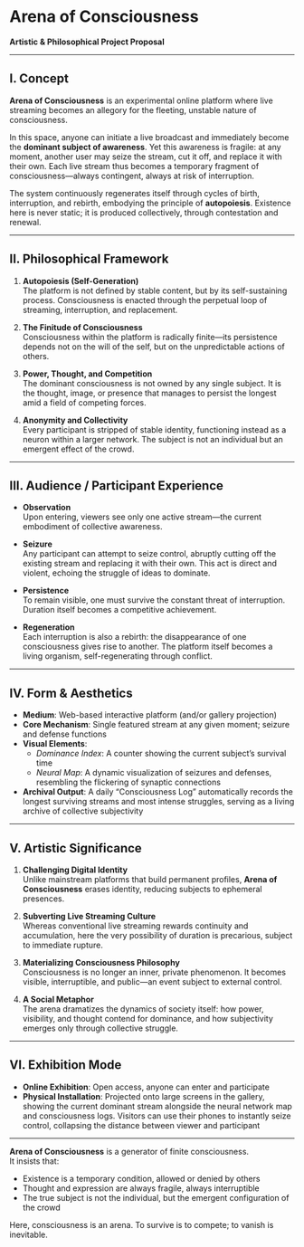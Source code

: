 # Arena of Consciousness  
**Artistic & Philosophical Project Proposal**

---

## I. Concept  

**Arena of Consciousness** is an experimental online platform where live streaming becomes an allegory for the fleeting, unstable nature of consciousness.  

In this space, anyone can initiate a live broadcast and immediately become the **dominant subject of awareness**. Yet this awareness is fragile: at any moment, another user may seize the stream, cut it off, and replace it with their own. Each live stream thus becomes a temporary fragment of consciousness—always contingent, always at risk of interruption.  

The system continuously regenerates itself through cycles of birth, interruption, and rebirth, embodying the principle of **autopoiesis**. Existence here is never static; it is produced collectively, through contestation and renewal.  

---

## II. Philosophical Framework  

1. **Autopoiesis (Self-Generation)**  
   The platform is not defined by stable content, but by its self-sustaining process. Consciousness is enacted through the perpetual loop of streaming, interruption, and replacement.  

2. **The Finitude of Consciousness**  
   Consciousness within the platform is radically finite—its persistence depends not on the will of the self, but on the unpredictable actions of others.  

3. **Power, Thought, and Competition**  
   The dominant consciousness is not owned by any single subject. It is the thought, image, or presence that manages to persist the longest amid a field of competing forces.  

4. **Anonymity and Collectivity**  
   Every participant is stripped of stable identity, functioning instead as a neuron within a larger network. The subject is not an individual but an emergent effect of the crowd.  

---

## III. Audience / Participant Experience  

- **Observation**  
  Upon entering, viewers see only one active stream—the current embodiment of collective awareness.  

- **Seizure**  
  Any participant can attempt to seize control, abruptly cutting off the existing stream and replacing it with their own. This act is direct and violent, echoing the struggle of ideas to dominate.  

- **Persistence**  
  To remain visible, one must survive the constant threat of interruption. Duration itself becomes a competitive achievement.  

- **Regeneration**  
  Each interruption is also a rebirth: the disappearance of one consciousness gives rise to another. The platform itself becomes a living organism, self-regenerating through conflict.  

---

## IV. Form & Aesthetics  

- **Medium**: Web-based interactive platform (and/or gallery projection)  
- **Core Mechanism**: Single featured stream at any given moment; seizure and defense functions  
- **Visual Elements**:  
  - *Dominance Index*: A counter showing the current subject’s survival time  
  - *Neural Map*: A dynamic visualization of seizures and defenses, resembling the flickering of synaptic connections  
- **Archival Output**: A daily “Consciousness Log” automatically records the longest surviving streams and most intense struggles, serving as a living archive of collective subjectivity  

---

## V. Artistic Significance  

1. **Challenging Digital Identity**  
   Unlike mainstream platforms that build permanent profiles, **Arena of Consciousness** erases identity, reducing subjects to ephemeral presences.  

2. **Subverting Live Streaming Culture**  
   Whereas conventional live streaming rewards continuity and accumulation, here the very possibility of duration is precarious, subject to immediate rupture.  

3. **Materializing Consciousness Philosophy**  
   Consciousness is no longer an inner, private phenomenon. It becomes visible, interruptible, and public—an event subject to external control.  

4. **A Social Metaphor**  
   The arena dramatizes the dynamics of society itself: how power, visibility, and thought contend for dominance, and how subjectivity emerges only through collective struggle.  

---

## VI. Exhibition Mode  

- **Online Exhibition**: Open access, anyone can enter and participate  
- **Physical Installation**: Projected onto large screens in the gallery, showing the current dominant stream alongside the neural network map and consciousness logs. Visitors can use their phones to instantly seize control, collapsing the distance between viewer and participant  

---

**Arena of Consciousness** is a generator of finite consciousness.  
It insists that:  

- Existence is a temporary condition, allowed or denied by others  
- Thought and expression are always fragile, always interruptible  
- The true subject is not the individual, but the emergent configuration of the crowd  

Here, consciousness is an arena. To survive is to compete; to vanish is inevitable.  
